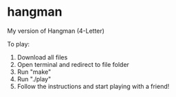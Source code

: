 # hangman
My version of Hangman (4-Letter)

To play:

1. Download all files
2. Open terminal and redirect to file folder
3. Run "make"
4. Run "./play"
5. Follow the instructions and start playing with a friend!
